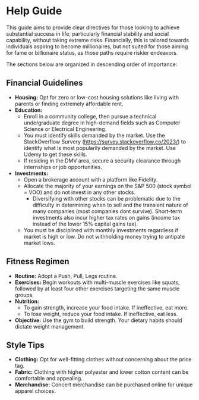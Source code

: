 # Help Guide

This guide aims to provide clear directives for those looking to achieve substantial success in life, particularly financial stability and social capability, without taking extreme risks. Financially, this is tailored towards individuals aspiring to become millionaires, but not suited for those aiming for fame or billionaire status, as those paths require riskier endeavors. 

The sections below are organized in descending order of importance:

## Financial Guidelines
- **Housing:** Opt for zero or low-cost housing solutions like living with parents or finding extremely affordable rent.
- **Education:**
  - Enroll in a community college, then pursue a technical undergraduate degree in high-demand fields such as Computer Science or Electrical Engineering.
  - You must identify skills demanded by the market. Use the StackOverflow Survery (https://survey.stackoverflow.co/2023/) to identify what is most popularily demanded by the market. Use Udemy to get these skills.
  - If residing in the DMV area, secure a security clearance through internships or job opportunities.
- **Investments:**
  - Open a brokerage account with a platform like Fidelity.
  - Allocate the majority of your earnings on the S&P 500 (stock symbol = VOO) and do not invest in any other stocks. 
    - Diversifying with other stocks can be problematic due to the difficulty in determining when to sell and the transient nature of many companies (most companies dont survive). Short-term investments also incur higher tax rates on gains (income tax instead of the lower 15% capital gains tax).
  - You must be disciplined with monthly investments regardless if market is high or low. Do not withholding money trying to antipate market lows.

## Fitness Regimen
- **Routine:** Adopt a Push, Pull, Legs routine.
- **Exercises:** Begin workouts with multi-muscle exercises like squats, followed by at least four other exercises targeting the same muscle groups.
- **Nutrition:**
  - To gain strength, increase your food intake. If ineffective, eat more.
  - To lose weight, reduce your food intake. If ineffective, eat less.
- **Objective:** Use the gym to build strength. Your dietary habits should dictate weight management.

## Style Tips
- **Clothing:** Opt for well-fitting clothes without concerning about the price tag.
- **Fabric:** Clothing with higher polyester and lower cotton content can be comfortable and appealing.
- **Merchandise:** Concert merchandise can be purchased online for unique apparel choices.
